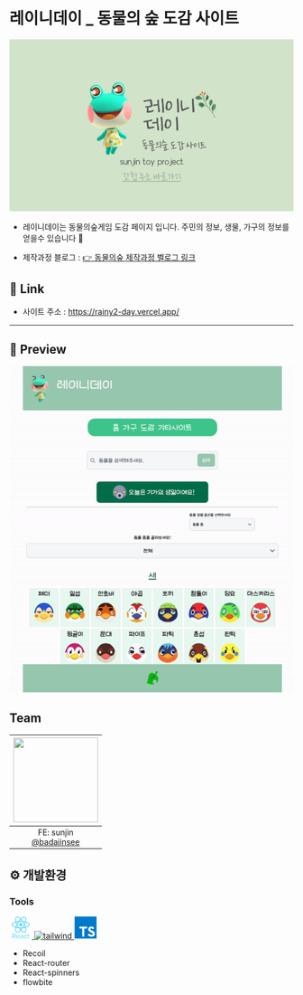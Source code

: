 # 레이니데이 \_ 동물의 숲 도감 사이트

![](./public/images/redame/레이니데이_배너.png)

- 레이니데이는 동물의숲게임 도감 페이지 입니다.
  주민의 정보, 생물, 가구의 정보를 얻을수 있습니다 🙂

- 제작과정 블로그 : [👉 동물의숲 제작과정 벨로그 링크](https://velog.io/@badajinsee/series/Reacttoyproject)

## 🔗 Link

- 사이트 주소 : https://rainy2-day.vercel.app/

---

## 🔖 Preview

![](./public/images/redame/previewmd.gif)

## Team

| <img src="https://avatars.githubusercontent.com/u/121417902?v=4" width="150" height="150"/> |
| :-----------------------------------------------------------------------------------------: |
|                 FE: sunjin<br/>[@badajinsee](https://github.com/badajinsee)                 |

## ⚙️ 개발환경

<h3 align="left"> Tools</h3>
<p align="left"> <a href="https://reactjs.org/" target="_blank" rel="noreferrer"> <img src="https://raw.githubusercontent.com/devicons/devicon/master/icons/react/react-original-wordmark.svg" alt="react" width="40" height="40"/> </a> <a href="https://tailwindcss.com/" target="_blank" rel="noreferrer"> <img src="https://www.vectorlogo.zone/logos/tailwindcss/tailwindcss-icon.svg" alt="tailwind" width="40" height="40"/> </a> <a href="https://www.typescriptlang.org/" target="_blank" rel="noreferrer"> <img src="https://raw.githubusercontent.com/devicons/devicon/master/icons/typescript/typescript-original.svg" alt="typescript" width="40" height="40"/> </a> </p>

- Recoil
- React-router
- React-spinners
- flowbite

